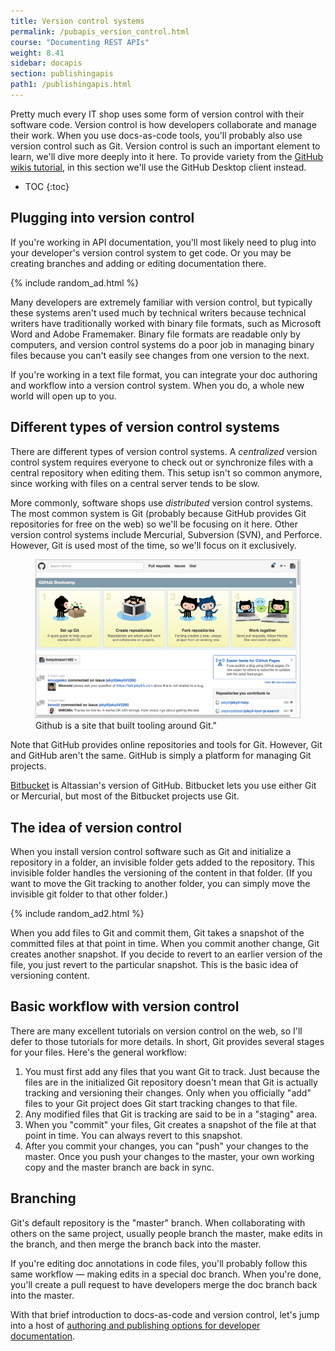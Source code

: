```yaml
---
title: Version control systems
permalink: /pubapis_version_control.html
course: "Documenting REST APIs"
weight: 8.41
sidebar: docapis
section: publishingapis
path1: /publishingapis.html
---
```


Pretty much every IT shop uses some form of version control with their software code. Version control is how developers collaborate and manage their work. When you use docs-as-code tools, you'll probably also use version control such as Git. Version control is such an important element to learn, we'll dive more deeply into it here. To provide variety from the [GitHub wikis tutorial](pubapis_github_wikis.html), in this section we'll use the GitHub Desktop client instead.

* TOC
{:toc}

## Plugging into version control

If you're working in API documentation, you'll most likely need to plug into your developer's version control system to get code. Or you may be creating branches and adding or editing documentation there.

{% include random_ad.html %}

Many developers are extremely familiar with version control, but typically these systems aren't used much by technical writers because technical writers have traditionally worked with binary file formats, such as Microsoft Word and Adobe Framemaker. Binary file formats are readable only by computers, and version control systems do a poor job in managing binary files because you can't easily see changes from one version to the next.

If you're working in a text file format, you can integrate your doc authoring and workflow into a version control system. When you do, a whole new world will open up to you.

## Different types of version control systems

There are different types of version control systems. A _centralized_ version control system requires everyone to check out or synchronize files with a central repository when editing them. This setup isn't so common anymore, since working with files on a central server tends to be slow.

More commonly, software shops use _distributed_ version control systems. The most common system is Git (probably because GitHub provides Git repositories for free on the web) so we'll be focusing on it here. Other version control systems include Mercurial, Subversion (SVN), and Perforce. However, Git is used most of the time, so we'll focus on it exclusively.

<figure><a href="http://github.com" class="noExtIcon"><img src="images/githubhomepage.png" alt="Github" /></a><figcaption>Github is a site that built tooling around Git."</figcaption></figure>

Note that GitHub provides online repositories and tools for Git. However, Git and GitHub aren't the same. GitHub is simply a platform for managing Git projects.

[Bitbucket](https://bitbucket.org/) is Altassian's version of GitHub. Bitbucket lets you use either Git or Mercurial, but most of the Bitbucket projects use Git.

## The idea of version control

When you install version control software such as Git and initialize a repository in a folder, an invisible folder gets added to the repository. This invisible folder handles the versioning of the content in that folder. (If you want to move the Git tracking to another folder, you can simply move the invisible git folder to that other folder.)

{% include random_ad2.html %}

When you add files to Git and commit them, Git takes a snapshot of the committed files at that point in time. When you commit another change, Git creates another snapshot. If you decide to revert to an earlier version of the file, you just revert to the particular snapshot. This is the basic idea of versioning content.

## Basic workflow with version control

There are many excellent tutorials on version control on the web, so I'll defer to those tutorials for more details. In short, Git provides several stages for your files. Here's the general workflow:

1. You must first add any files that you want Git to track. Just because the files are in the initialized Git repository doesn't mean that Git is actually tracking and versioning their changes. Only when you officially "add" files to your Git project does Git start tracking changes to that file.
2. Any modified files that Git is tracking are said to be in a "staging" area.
3. When you "commit" your files, Git creates a snapshot of the file at that point in time. You can always revert to this snapshot.
4. After you commit your changes, you can "push" your changes to the master. Once you push your changes to the master, your own working copy and the master branch are back in sync.

## Branching

Git's default repository is the "master" branch. When collaborating with others on the same project, usually people branch the master, make edits in the branch, and then merge the branch back into the master.

If you're editing doc annotations in code files, you'll probably follow this same workflow &mdash; making edits in a special doc branch. When you're done, you'll create a pull request to have developers merge the doc branch back into the master.

With that brief introduction to docs-as-code and version control, let's jump into a host of [authoring and publishing options for developer documentation](pubapis_docs_as_code_tool_options.html).

